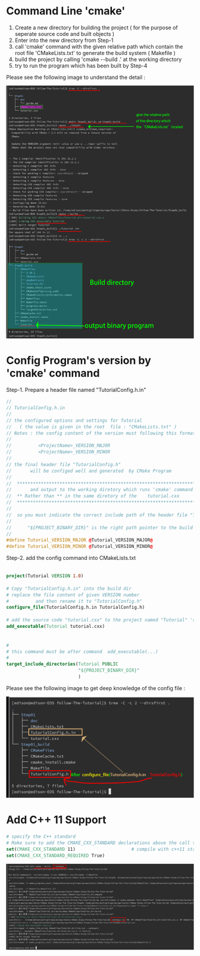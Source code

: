 # Command Line 'cmake' 
1. Create a new directory for building the project ( for the purpose of seperate source code and built objects ) 
1. Enter into the new directory from Step-1 
1. call 'cmake' command with the given relative path which contain the root file 'CMakeLists.txt' to generate the build system ( Makefile ) 
1. build the project by calling 'cmake --build .' at the working directory 
1. try to run the program which has been built by Step-4 


Please see the following image to understand the detail :


![Command line screenshot](detail.png)


# Config Program's version by 'cmake' command 

Step-1. Prepare a header file named "TutorialConfig.h.in" 



```c++
//
// TutorialConfig.h.in
//
// the configured options and settings for Tutorial 
//   ( the value is given in the root  file : "CMakeLists.txt" )
// Notes : the config content of the version must following this format : 
//
//          <ProjectName>_VERSION_MAJOR
//          <ProjectName>_VERSION_MINOR
//
// the final header file "TutorialConfig.h"   
//       will be configed well and generated  by CMake Program
//
//  ********************************************************************
//       and output to the working diretory which runs 'cmake' command
//  ** Rather than ** in the same diretory of the    tutorial.cxx
//  ********************************************************************
//
//  so you must indicate the correct include path of the header file "TutorialConfig.h"
//
//      "${PROJECT_BINARY_DIR}" is the right path pointer to the build output path
//
#define Tutorial_VERSION_MAJOR @Tutorial_VERSION_MAJOR@
#define Tutorial_VERSION_MINOR @Tutorial_VERSION_MINOR@

```


Step-2. add the config command into CMakeLists.txt 


```cmake

project(Tutorial VERSION 1.0)

# Copy "TutorialConfig.h.in" into the build dir 
# replace the file content of given VERSION number
#          and then rename it to "TutorialConfig.h"
configure_file(TutorialConfig.h.in TutorialConfig.h)

# add the source code "tutorial.cxx" to the project named "Tutorial" 's build file list 
add_executable(Tutorial tutorial.cxx)


#
# this command must be after command  add_executable(...)
#
target_include_directories(Tutorial PUBLIC
                           "${PROJECT_BINARY_DIR}"
                           )

```


Please see the following image to get deep knowledge of the config file :


![Config Version](ConfigVersion.png)

# Add C++ 11 Support

```cmake
# specify the C++ standard 
# Make sure to add the CMAKE_CXX_STANDARD declarations above the call to add_executable.
set(CMAKE_CXX_STANDARD 11)                     # compile with c++11 standard
set(CMAKE_CXX_STANDARD_REQUIRED True)

```



![C++ 11 Support](cpp11-support.png)
